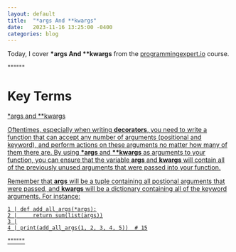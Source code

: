 ```yaml
---
layout: default
title:  "*args And **kwargs"
date:   2023-11-16 13:25:00 -0400
categories: blog
---
```


Today, I cover __*args And **kwargs__ from the [programmingexpert.io][course-site] course.

""""""

# Key Terms

<u>*args and **kwargs<u>

Oftentimes, especially when writing __decorators__, you need to write a function that can accept any number of arguments (positional and keyword), and perform actions on these arguments no matter how many of them there are. By using __*args__ and __**kwargs__ as arguments to your function, you can ensure that the variable __args__ and __kwargs__ will contain all of the previously unused arguments that were passed into your function.

Remember that __args__ will be a tuple containing all postional arguments that were passed, and __kwargs__ will be a dictionary containing all of the keyword arguments. For instance:

    1 | def add_all_args(*args):
    2 |     return sum(list(args))
    3 |
    4 | print(add_all_args(1, 2, 3, 4, 5))  # 15

""""""

[course-site]: https://www.programmingexpert.io/index